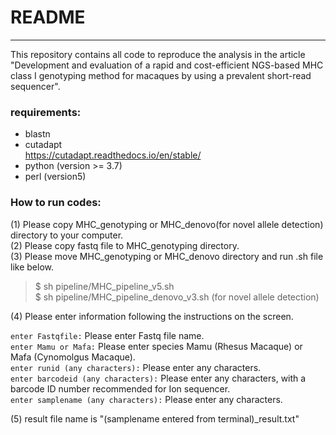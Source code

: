 # README

---

This repository contains all code to reproduce the analysis in the article "Development and evaluation of a rapid and cost-efficient NGS-based MHC class I genotyping method for macaques by using a prevalent short-read sequencer".

### requirements:

- blastn  
- cutadapt  
  https://cutadapt.readthedocs.io/en/stable/  
- python (version >= 3.7)  
- perl (version5)  

### How to run codes:

(1) Please copy MHC_genotyping or MHC_denovo(for novel allele detection) directory to your computer.  
(2) Please copy fastq file to MHC_genotyping directory.  
(3) Please move MHC_genotyping or MHC_denovo directory and run .sh file like below.  

> $ sh pipeline/MHC_pipeline_v5.sh  
> $ sh pipeline/MHC_pipeline_denovo_v3.sh (for novel allele detection)    

(4) Please enter information following the instructions on the screen.  

`enter Fastqfile:` Please enter Fastq file name.  
`enter Mamu or Mafa:` Please enter species Mamu (Rhesus Macaque) or Mafa (Cynomolgus Macaque).  
`enter runid (any characters):` Please enter any characters.  
`enter barcodeid (any characters):` Please enter any characters, with a barcode ID number recommended for Ion sequencer.  
`enter samplename (any characters):` Please enter any characters.  

(5) result file name is "(samplename entered from terminal)_result.txt"  
